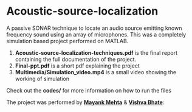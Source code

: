 # Acoustic-source-localization

A passive SONAR technique to locate an audio source emitting known frequency sound using an array of microphones. This was a completely simulation based project performed on MATLAB. 

1. **Acoustic-source-localization-techniques.pdf** is the final report containing the full documentation of the project.
2. **Final-ppt.pdf** is a short pdf explaining the project
3. **Multimedia/Simulation_video.mp4** is a small video showing the working of simulation

Check out the **codes/** for more information on how to run the files

The project was performed by **[Mayank Mehta](https://cad2control450816836.wordpress.com)** & **[Vishva Bhate](https://sites.google.com/view/vishva-bhate)**: 
